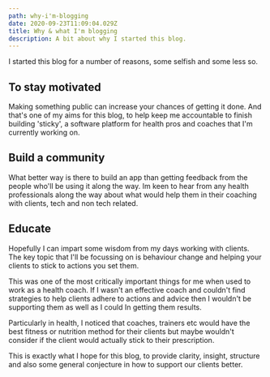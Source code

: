 ```yaml
---
path: why-i'm-blogging
date: 2020-09-23T11:09:04.029Z
title: Why & what I'm blogging
description: A bit about why I started this blog.
---
```

I started this blog for a number of reasons, some selfish and some less so.

## To stay motivated

Making something public can increase your chances of getting it done. And that's one of my aims for this blog, to help keep me accountable to finish building 'sticky', a software platform for health pros and coaches that I'm currently working on.

## Build a community

What better way is there to build an app than getting feedback from the people who'll be using it along the way. Im keen to hear from any health professionals along the way about what would help them in their coaching with clients, tech and non tech related. 

## Educate

Hopefully I can impart some wisdom from my days working with clients. The key topic that I'll be focussing on is behaviour change and helping your clients to stick to actions you set them. 

This was one of the most critically important things for me when used to work as a health coach. If I wasn't an effective coach and couldn't find strategies to help clients adhere to actions and advice then I wouldn't be supporting them as well as I could In getting them results.

Particularly in health, I noticed that coaches, trainers etc would have the best fitness or nutrition method for their clients but maybe wouldn't consider if the client would actually stick to their prescription.

This is exactly what I hope for this blog, to provide clarity, insight, structure and also some general conjecture in how to support our clients better.